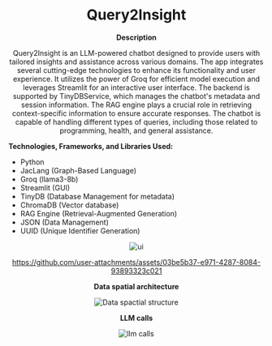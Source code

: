 <div align="center">
<h1>Query2Insight</h1>

<p><strong>Description </strong></p>
  <p>Query2Insight is an LLM-powered chatbot designed to provide users with tailored insights and assistance across various domains. The app integrates several cutting-edge technologies to enhance its functionality and user experience. It utilizes the power of Groq for efficient model execution and leverages Streamlit for an interactive user interface. The backend is supported by TinyDBService, which manages the chatbot's metadata and session information. The RAG engine plays a crucial role in retrieving context-specific information to ensure accurate responses. The chatbot is capable of handling different types of queries, including those related to programming, health, and general assistance.</p>
  
  
  <div align="left">
  <p><strong>Technologies, Frameworks, and Libraries Used:</strong></p>
    
  <ul>
    <li>Python</li>
    <li>JacLang (Graph-Based Language)</li>
    <li>Groq (llama3-8b)</li>
    <li>Streamlit (GUI)</li>
    <li>TinyDB (Database Management for metadata)</li>
    <li>ChromaDB (Vector database)</li>
    <li>RAG Engine (Retrieval-Augmented Generation)</li>
    <li>JSON (Data Management)</li>
    <li>UUID (Unique Identifier Generation)</li> 
  </ul>
</div>

![ui](https://github.com/user-attachments/assets/731ab513-591f-4b60-9b22-88676a4fe831)


https://github.com/user-attachments/assets/03be5b37-e971-4287-8084-93893323c021

<p><strong>Data spatial architecture</strong></p>

![Data spactial structure](https://github.com/user-attachments/assets/a00294e4-089b-42de-92a6-d178eb93a65a)

<p><strong>LLM calls</strong></p>

![llm calls](https://github.com/user-attachments/assets/f67854ef-d5ce-4059-808e-dce323e5ac73)
 
</div>
